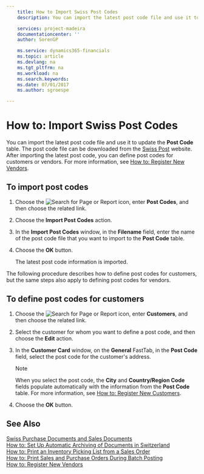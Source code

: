 ```yaml
---
    title: How to Import Swiss Post Codes
    description: You can import the latest post code file and use it to update the **Post Code** table. The post code file can be downloaded from the Swiss Post website. After importing the latest post code, you can define post codes for customers or vendors.

    services: project-madeira 
    documentationcenter: ''
    author: SorenGP

    ms.service: dynamics365-financials
    ms.topic: article
    ms.devlang: na
    ms.tgt_pltfrm: na
    ms.workload: na
    ms.search.keywords:
    ms.date: 07/01/2017
    ms.author: sgroespe

---
```

# How to: Import Swiss Post Codes
You can import the latest post code file and use it to update the **Post Code** table. The post code file can be downloaded from the [Swiss Post](http://go.microsoft.com/fwlink/?LinkId=150292) website. After importing the latest post code, you can define post codes for customers or vendors. For more information, see [How to: Register New Vendors](../../purchasing-how-register-new-vendors.md).  

## To import post codes  

1.  Choose the ![Search for Page or Report](../../media/ui-search/search_small.png "Search for Page or Report icon") icon, enter **Post Codes**, and then choose the related link.  
2.  Choose the **Import Post Codes** action.  
3.  In the **Import Post Codes** window, in the **Filename** field, enter the name of the post code file that you want to import to the **Post Code** table.  
4.  Choose the **OK** button.  

    The latest post code information is imported.  

The following procedure describes how to define post codes for customers, but the same steps also apply to defining post codes for vendors.  

## To define post codes for customers  

1.  Choose the ![Search for Page or Report](../../media/ui-search/search_small.png "Search for Page or Report icon") icon, enter **Customers**, and then choose the related link.  
2.  Select the customer for whom you want to define a post code, and then choose the **Edit** action.  
3.  In the **Customer Card** window, on the **General** FastTab, in the **Post Code** field, select the post code for the customer's address.  

    > [!NOTE]  
    >  When you select the post code, the **City** and **Country/Region Code** fields populate automatically with the information from the **Post Code** table. For more information, see [How to: Register New Customers](../../sales-how-register-new-customers.md).  

4.  Choose the **OK** button.  

## See Also   
 [Swiss Purchase Documents and Sales Documents](swiss-purchase-documents-and-sales-documents.md)   
 [How to: Set Up Automatic Archiving of Documents in Switzerland](how-to-set-up-automatic-archiving-of-documents-in-switzerland.md)   
 [How to: Print an Inventory Picking List from a Sales Order](how-to-print-an-inventory-picking-list-from-a-sales-order.md)   
 [How to: Print Sales and Purchase Orders During Batch Posting](how-to-print-sales-and-purchase-orders-during-batch-posting.md)   
 [How to: Register New Vendors](../../purchasing-how-register-new-vendors.md)  
